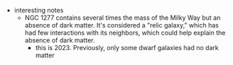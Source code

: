   * interesting notes
    * NGC 1277 contains several times the mass of the Milky Way but an absence of dark matter. It's considered a "relic galaxy," which has had few interactions with its neighbors, which could help explain the absence of dark matter.
      * this is 2023. Previously, only some dwarf galaxies had no dark matter
